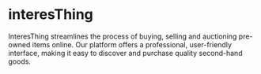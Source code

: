 # interesThing
InteresThing streamlines the process of buying, selling and auctioning pre-owned items online. Our platform offers a professional, user-friendly interface, making it easy to discover and purchase quality second-hand goods.
